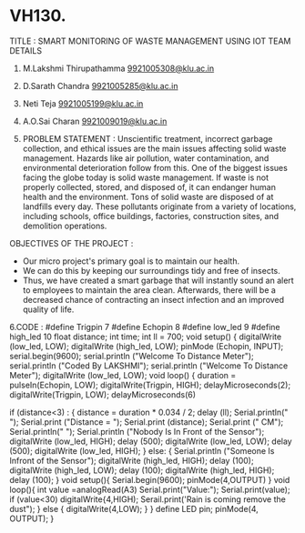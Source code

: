 # VH130.
TITLE : SMART MONITORING OF WASTE MANAGEMENT USING IOT
TEAM DETAILS
1. M.Lakshmi Thirupathamma  9921005308@klu.ac.in
2. D.Sarath Chandra         9921005285@klu.ac.in
3. Neti Teja                9921005199@klu.ac.in
4. A.O.Sai Charan           9921009019@klu.ac.in
 
5. PROBLEM STATEMENT :
 Unscientific treatment, incorrect garbage collection, and ethical issues are the main issues affecting solid waste management. Hazards like air pollution, water contamination, and environmental deterioration follow from this.
 One of the biggest issues facing the globe today is solid waste management. If waste is not properly collected, stored, and disposed of, it can endanger human health and the environment.
 Tons of solid waste are disposed of at landfills every day. These pollutants originate from a variety of locations, including schools, office buildings, factories, construction sites, and demolition operations.

 OBJECTIVES OF THE PROJECT :
* Our micro project's primary goal is to maintain our health.
* We can do this by keeping our surroundings tidy and free of insects.
*  Thus, we have created a smart garbage that will instantly sound an alert to employees to maintain the area clean. Afterwards, there will be a decreased chance of contracting an insect infection and an improved quality of life.




 6.CODE :
#define Trigpin 7 
#define Echopin 8 
#define low_led 9
#define high_led 10
float distance; int time; int ll = 700;
void setup() {
digitalWrite (low_led, LOW); digitalWrite (high_led, LOW); 
pinMode (Echopin, INPUT); 
serial.begin(9600); 
serial.println ("Welcome To Distance Meter"); 
serial.println ("Coded By LAKSHMI");
serial.println ("Welcome To Distance Meter");
digitalWrite (low_led, LOW); 
void loop() {
duration = pulseIn(Echopin, LOW); 
digitalWrite(Trigpin, HIGH); 
delayMicroseconds(2);
digitalWrite(Trigpin, LOW); 
delayMicroseconds(6)

if (distance<3) :
{
distance = duration * 0.034 / 2; delay (ll); 
Serial.println(" "); 
Serial.print ("Distance = ");
Serial.print (distance); 
Serial.print (" CM");
Serial.println(" ");
Serial.println ("Nobody Is In Front of the Sensor");
digitalWrite (low_led, HIGH); delay (500); digitalWrite (low_led, LOW); delay (500); digitalWrite (low_led, HIGH);
}
else:
{
Serial.println ("Someone Is Infront of the Sensor"); 
digitalWrite (high_led, HIGH); delay (100); digitalWrite (high_led, LOW); delay (100); digitalWrite (high_led, HIGH); delay (100); 
} 
void setup(){
Serial.begin(9600);
pinMode(4,OUTPUT)
}
void loop(){
int value =analogRead(A3)
Serial.print("Value:");
Serial.print(value);
if (value<30)
digitalWrite{4,HIGH);
Serail.print('Rain is coming remove the dust");
}
else
{
digitalWrite(4,LOW);
}
}
define LED pin; pinMode(4, OUTPUT);
}
